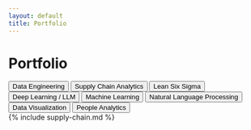 ```yaml
---
layout: default
title: Portfolio
---
```


<h1>Portfolio</h1>

<!-- Buttons to Toggle Sections -->
<div class="button-container">
    <button onclick="showSection('data-eng')">Data Engineering</button>
    <button onclick="showSection('supply-chain')">Supply Chain Analytics</button>
    <button onclick="showSection('six-sigma')">Lean Six Sigma</button>
    <button onclick="showSection('deep-learning')">Deep Learning / LLM</button>
    <button onclick="showSection('machine-learning')">Machine Learning</button>
    <button onclick="showSection('nlp')">Natural Language Processing</button>
    <button onclick="showSection('data-viz')">Data Visualization</button>
    <button onclick="showSection('people-analytics')">People Analytics</button>

</div>

<!-- Content Sections -->
<div id="supply-chain" class="content-section">{% include supply-chain.md %}</div>
<div id="six-sigma" class="content-section" style="display:none;">{% include six-sigma.md %}</div>
<div id="deep-learning" class="content-section" style="display:none;">{% include deep-learning.md %}</div>
<div id="machine-learning" class="content-section" style="display:none;">{% include machine-learning.md %}</div>
<div id="nlp" class="content-section" style="display:none;">{% include nlp.md %}</div>
<div id="data-viz" class="content-section" style="display:none;">{% include data-viz.md %}</div>
<div id="people-analytics" class="content-section" style="display:none;">{% include people-analytics.md %}</div>

<script>
function showSection(sectionId) {
    var sections = document.querySelectorAll('.content-section');
    sections.forEach(function(section) {
        section.style.display = 'none';
    });
    document.getElementById(sectionId).style.display = 'block';
}
</script>
